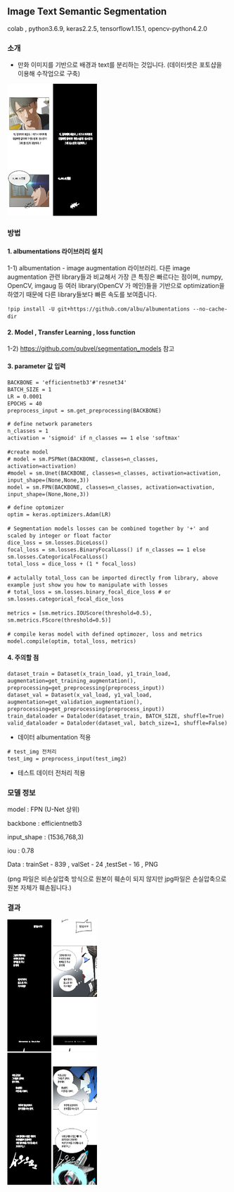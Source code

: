 ## Image Text Semantic Segmentation

 colab , python3.6.9, keras2.2.5, tensorflow1.15.1, opencv-python4.2.0 



### 소개

- 만화 이미지를 기반으로 배경과 text를 분리하는 것입니다. (데이터셋은 포토샵을 이용해 수작업으로 구축)

<img src="./image/1_2_003.jpg" width="100" height="300">                         <img src="./image/1_2_003_mask.jpg" width="100" height="300">


### 방법

#### 1. albumentations 라이브러리 설치 

1-1) albumentation - image augmentation 라이브러리. 다른 image augmentation 관련 library들과 비교해서 가장 큰 특징은 빠르다는 점이며, numpy, OpenCV, imgaug 등 여러 library(OpenCV 가 메인)들을 기반으로 optimization을 하였기 때문에 다른 library들보다 빠른 속도를 보여줍니다.

`!pip install -U git+https://github.com/albu/albumentations --no-cache-dir`

#### 2. Model , Transfer Learning , loss function 

1-2) https://github.com/qubvel/segmentation_models  참고

#### 3. parameter 값 입력

```
BACKBONE = 'efficientnetb3'#'resnet34'
BATCH_SIZE = 1
LR = 0.0001
EPOCHS = 40
preprocess_input = sm.get_preprocessing(BACKBONE)
```

```
# define network parameters
n_classes = 1
activation = 'sigmoid' if n_classes == 1 else 'softmax'

#create model
# model = sm.PSPNet(BACKBONE, classes=n_classes, activation=activation)
#model = sm.Unet(BACKBONE, classes=n_classes, activation=activation, input_shape=(None,None,3))
model = sm.FPN(BACKBONE, classes=n_classes, activation=activation, input_shape=(None,None,3))
```

```
# define optomizer
optim = keras.optimizers.Adam(LR)

# Segmentation models losses can be combined together by '+' and scaled by integer or float factor
dice_loss = sm.losses.DiceLoss()
focal_loss = sm.losses.BinaryFocalLoss() if n_classes == 1 else sm.losses.CategoricalFocalLoss()
total_loss = dice_loss + (1 * focal_loss)

# actulally total_loss can be imported directly from library, above example just show you how to manipulate with losses
# total_loss = sm.losses.binary_focal_dice_loss # or sm.losses.categorical_focal_dice_loss 

metrics = [sm.metrics.IOUScore(threshold=0.5), sm.metrics.FScore(threshold=0.5)]

# compile keras model with defined optimozer, loss and metrics
model.compile(optim, total_loss, metrics)
```

#### 4. 주의할 점 

```
dataset_train = Dataset(x_train_load, y1_train_load, augmentation=get_training_augmentation(), preprocessing=get_preprocessing(preprocess_input))
dataset_val = Dataset(x_val_load, y1_val_load, augmentation=get_validation_augmentation(), preprocessing=get_preprocessing(preprocess_input))
train_dataloader = Dataloder(dataset_train, BATCH_SIZE, shuffle=True)
valid_dataloader = Dataloder(dataset_val, batch_size=1, shuffle=False)
```

- 데이터 albumentation 적용

```
# test_img 전처리
test_img = preprocess_input(test_img2)
```

- 테스트 데이터 전처리 적용 



### 모델 정보

model : FPN (U-Net 상위)

backbone : efficientnetb3

input_shape : (1536,768,3)

iou : 0.78 

Data : trainSet - 839  , valSet - 24 ,testSet - 16 , PNG

(png 파일은 비손실압축 방식으로 원본이 훼손이 되지 않지만 jpg파일은 손실압축으로 원본 자체가 훼손됩니다.)

### 결과 

<img src="./image/8.jpg" width="100" height="300">  <img src="./image/8-t.jpg" width="100" height="300">  
<img src="./image/13.jpg" width="100" height="300">  <img src="./image/13-t.jpg" width="100" height="300">
